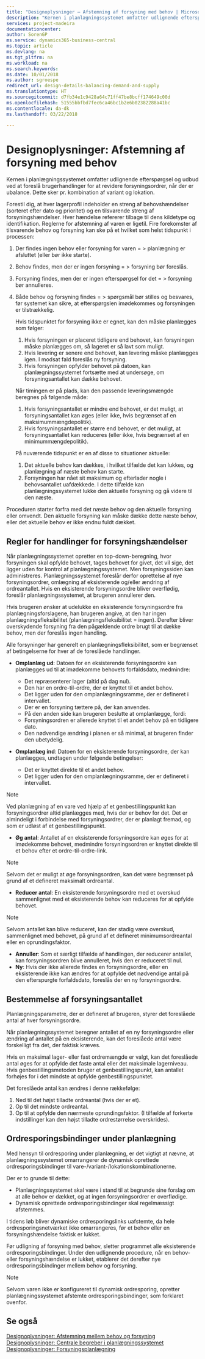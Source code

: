 ```yaml
---
title: "Designoplysninger – Afstemning af forsyning med behov | Microsoft Docs"
description: "Kernen i planlægningssystemet omfatter udlignende efterspørgsel og udbud ved at foreslå brugerhandlinger for at revidere forsyningsordrer, når der er ubalance. Dette sker pr. kombination af variant og lokation."
services: project-madeira
documentationcenter: 
author: SorenGP
ms.service: dynamics365-business-central
ms.topic: article
ms.devlang: na
ms.tgt_pltfrm: na
ms.workload: na
ms.search.keywords: 
ms.date: 10/01/2018
ms.author: sgroespe
redirect_url: design-details-balancing-demand-and-supply
ms.translationtype: HT
ms.sourcegitcommit: d7fb34e1c9428a64c71ff47be8bcff174649c00d
ms.openlocfilehash: 51555bbfbd7fec6ca46bc1b2e6b02382288a41bc
ms.contentlocale: da-dk
ms.lasthandoff: 03/22/2018

---
```

# <a name="design-details-balancing-supply-with-demand"></a>Designoplysninger: Afstemning af forsyning med behov
Kernen i planlægningssystemet omfatter udlignende efterspørgsel og udbud ved at foreslå brugerhandlinger for at revidere forsyningsordrer, når der er ubalance. Dette sker pr. kombination af variant og lokation.  

Forestil dig, at hver lagerprofil indeholder en streng af behovshændelser (sorteret efter dato og prioritet) og en tilsvarende streng af forsyningshændelser. Hver hændelse refererer tilbage til dens kildetype og identifikation. Reglerne for afstemning af varen er ligetil. Fire forekomster af tilsvarende behov og forsyning kan ske på et hvilket som helst tidspunkt i processen:  

1. Der findes ingen behov eller forsyning for varen = > planlægning er afsluttet (eller bør ikke starte).  
2. Behov findes, men der er ingen forsyning = > forsyning bør foreslås.  
3. Forsyning findes, men der er ingen efterspørgsel for det = > forsyning bør annulleres.  
4. Både behov og forsyning findes = > spørgsmål bør stilles og besvares, før systemet kan sikre, at efterspørgslen imødekommes og forsyningen er tilstrækkelig.  

     Hvis tidspunktet for forsyning ikke er egnet, kan den måske planlægges som følger:  

    1.  Hvis forsyningen er placeret tidligere end behovet, kan forsyningen måske planlægges om, så lageret er så lavt som muligt.  
    2.  Hvis levering er senere end behovet, kan levering måske planlægges igen. I modsat fald foreslås ny forsyning.  
    3.  Hvis forsyningen opfylder behovet på datoen, kan planlægningssystemet fortsætte med at undersøge, om forsyningsantallet kan dække behovet.  

     Når timingen er på plads, kan den passende leveringsmængde beregnes på følgende måde:  

    1.  Hvis forsyningsantallet er mindre end behovet, er det muligt, at forsyningsantallet kan øges (eller ikke, hvis begrænset af en maksimummængdepolitik).  
    2.  Hvis forsyningsantallet er større end behovet, er det muligt, at forsyningsantallet kan reduceres (eller ikke, hvis begrænset af en minimummængdepolitik).  

     På nuværende tidspunkt er en af disse to situationer aktuelle:  

    1.  Det aktuelle behov kan dækkes, i hvilket tilfælde det kan lukkes, og planlægning af næste behov kan starte.  
    2.  Forsyningen har nået sit maksimum og efterlader nogle i behovsantallet uafdækkede. I dette tilfælde kan planlægningssystemet lukke den aktuelle forsyning og gå videre til den næste.  

 Proceduren starter forfra med det næste behov og den aktuelle forsyning eller omvendt. Den aktuelle forsyning kan måske dække dette næste behov, eller det aktuelle behov er ikke endnu fuldt dækket.  

## <a name="rules-concerning-actions-for-supply-events"></a>Regler for handlinger for forsyningshændelser  
Når planlægningssystemet opretter en top-down-beregning, hvor forsyningen skal opfylde behovet, tages behovet for givet, det vil sige, det ligger uden for kontrol af planlægningssystemet. Men forsyningssiden kan administreres. Planlægningssystemet foreslår derfor oprettelse af nye forsyningsordrer, omlægning af eksisterende og/eller ændring af ordreantallet. Hvis en eksisterende forsyningsordre bliver overflødig, foreslår planlægningssystemet, at brugeren annullerer den.  

Hvis brugeren ønsker at udelukke en eksisterende forsyningsordre fra planlægningsforslagene, han brugeren angive, at den har ingen planlægningsfleksibilitet (planlægningsfleksibilitet = ingen). Derefter bliver overskydende forsyning fra den pågældende ordre brugt til at dække behov, men der foreslås ingen handling.  

Alle forsyninger har generelt en planlægningsfleksibilitet, som er begrænset af betingelserne for hver af de foreslåede handlinger.  

-   **Omplanlæg ud**: Datoen for en eksisterende forsyningsordre kan planlægges ud til at imødekomme behovets forfaldsdato, medmindre:  

    -   Det repræsenterer lager (altid på dag nul).  
    -   Den har en ordre-til-ordre, der er knyttet til et andet behov.  
    -   Det ligger uden for den omplanlægningsramme, der er defineret i intervallet.  
    -   Der er en forsyning tættere på, der kan anvendes.  
    -   På den anden side kan brugeren beslutte at omplanlægge, fordi:  
    -   Forsyningsordren er allerede knyttet til et andet behov på en tidligere dato.  
    -   Den nødvendige ændring i planen er så minimal, at brugeren finder den ubetydelig.  

-   **Omplanlæg ind**: Datoen for en eksisterende forsyningsordre, der kan planlægges, undtagen under følgende betingelser:  

    -   Det er knyttet direkte til et andet behov.  
    -   Det ligger uden for den omplanlægningsramme, der er defineret i intervallet.  

> [!NOTE]  
>  Ved planlægning af en vare ved hjælp af et genbestillingspunkt kan forsyningsordrer altid planlægges med, hvis der er behov for det. Det er almindeligt i forbindelse med forsyningsordrer, der er planlagt fremad, og som er udløst af et genbestillingspunkt.  

-   **Øg antal**: Antallet af en eksisterende forsyningsordre kan øges for at imødekomme behovet, medmindre forsyningsordren er knyttet direkte til et behov efter et ordre-til-ordre-link.  

> [!NOTE]  
>  Selvom det er muligt at øge forsyningsordren, kan det være begrænset på grund af et defineret maksimalt ordreantal.  

-   **Reducer antal**: En eksisterende forsyningsordre med et overskud sammenlignet med et eksisterende behov kan reduceres for at opfylde behovet.  

> [!NOTE]  
>  Selvom antallet kan blive reduceret, kan der stadig være overskud, sammenlignet med behovet, på grund af et defineret minimumsordreantal eller en oprundingsfaktor.  

-   **Annuller**: Som et særligt tilfælde af handlingen, der reducerer antallet, kan forsyningsordren blive annulleret, hvis den er reduceret til nul.  
-   **Ny**: Hvis der ikke allerede findes en forsyningsordre, eller en eksisterende ikke kan ændres for at opfylde det nødvendige antal på den efterspurgte forfaldsdato, foreslås der en ny forsyningsordre.  

## <a name="determining-the-supply-quantity"></a>Bestemmelse af forsyningsantallet  
Planlægningsparametre, der er defineret af brugeren, styrer det foreslåede antal af hver forsyningsordre.  

Når planlægningssystemet beregner antallet af en ny forsyningsordre eller ændring af antallet på en eksisterende, kan det foreslåede antal være forskelligt fra det, der faktisk kræves.  

Hvis en maksimal lager- eller fast ordremængde er valgt, kan det foreslåede antal øges for at opfylde det faste antal eller det maksimale lagerniveau. Hvis genbestillingsmetoden bruger et genbestillingspunkt, kan antallet forhøjes for i det mindste at opfylde genbestillingspunktet.  

 Det foreslåede antal kan ændres i denne rækkefølge:  

1. Ned til det højst tilladte ordreantal (hvis der er et).  
2. Op til det mindste ordreantal.  
3. Op til at opfylde den nærmeste oprundingsfaktor. (I tilfælde af forkerte indstillinger kan den højst tilladte ordrestørrelse overskrides).  

## <a name="order-tracking-links-during-planning"></a>Ordresporingsbindinger under planlægning  
Med hensyn til ordresporing under planlægning, er det vigtigt at nævne, at planlægningssystemet omarrangerer de dynamisk oprettede ordresporingsbindinger til vare-/variant-/lokationskombinationerne.  

Der er to grunde til dette:  

-   Planlægningssystemet skal være i stand til at begrunde sine forslag om at alle behov er dækket, og at ingen forsyningsordrer er overflødige.  
-   Dynamisk oprettede ordresporingsbindinger skal regelmæssigt afstemmes.  

I tidens løb bliver dynamiske ordresporingslinks uafstemte, da hele ordresporingsnetværket ikke omarrangeres, før et behov eller en forsyningshændelse faktisk er lukket.  

Før udligning af forsyning med behov, sletter programmet alle eksisterende ordresporingsbindinger. Under den udlignende procedure, når en behov- eller forsyningshændelse er lukket, etablerer det derefter nye ordresporingsbindinger mellem behov og forsyning.  

> [!NOTE]  
>  Selvom varen ikke er konfigureret til dynamisk ordresporing, opretter planlægningssystemet afstemte ordresporingsbindinger, som forklaret ovenfor.  

## <a name="see-also"></a>Se også  
[Designoplysninger: Afstemning mellem behov og forsyning](design-details-balancing-demand-and-supply.md)   
[Designoplysninger: Centrale begreber i planlægningssystemet](design-details-central-concepts-of-the-planning-system.md)   
[Designoplysninger: Forsyningsplanlægning](design-details-supply-planning.md)

